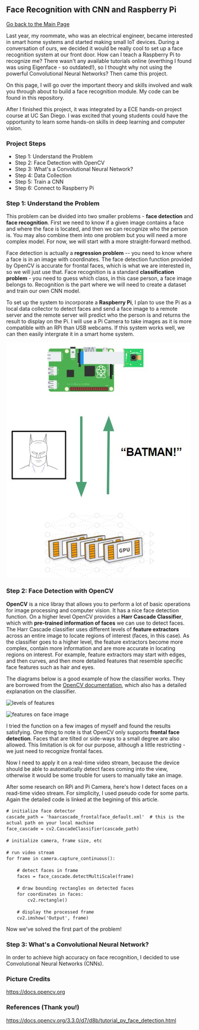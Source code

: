 ## Face Recognition with CNN and Raspberry Pi

[Go back to the Main Page](index.md)

Last year, my roommate, who was an electrical engineer, became interested in smart home systems and started making small IoT devices. During a conversation of ours, we decided it would be really cool to set up a face recognition system at our front door. How can I teach a Raspberry Pi to recognize me? There wasn't any available tutorials online (everthing I found was using Eigenface - so outdated!), so I thought why not using the powerful Convolutional Neural Networks? Then came this project.

On this page, I will go over the important theory and skills involved and walk you through about to build a face recognition module. My code can be found in this repository.

After I finished this project, it was integrated by a ECE hands-on project course at UC San Diego. I was excited that young students could have the opportunity to learn some hands-on skills in deep learning and computer vision.


### Project Steps

- Step 1: Understand the Problem
- Step 2: Face Detection with OpenCV
- Step 3: What's a Convolutional Neural Network?
- Step 4: Data Collection
- Step 5: Train a CNN
- Step 6: Connect to Raspberry Pi


### Step 1: Understand the Problem

This problem can be divided into two smaller problems - **face detection** and **face recognition**. First we need to know if a given image contains a face and where the face is located, and then we can recognize who the person is. You may also combine them into one problem but you will need a more complex model. For now, we will start with a more straight-forward method.

Face detection is actually a **regression problem** -- you need to know where a face is in an image with coordinates. The face detection function provided by OpenCV is accurate for frontal faces, which is what we are interested in, so we will just use that. Face recognition is a standard **classification problem** - you need to guess which class, in this case person, a face image belongs to. Recognition is the part where we will need to create a dataset and train our own CNN model.

To set up the system to incorporate a **Raspberry Pi**, I plan to use the Pi as a local data collector to detect faces and send a face image to a remote server and the remote server will predict who the person is and returns the result to display on the Pi. I will use a Pi Camera to take images as it is more compatible with an RPi than USB webcams. If this system works well, we can then easily intergrate it in a smart home system.

![rpi system](face_recognition/rpi_system.JPG)


### Step 2: Face Detection with OpenCV

**OpenCV** is a nice libray that allows you to perform a lot of basic operations for image processing and computer vision. It has a nice face detection function. On a higher level OpenCV provides a **Harr Cascade Classifier**, which with **pre-trained information of faces** we can use to detect faces. The Harr Cascade classifier uses different levels of **feature extractors** across an entire image to locate regions of interest (faces, in this case). As the classifier goes to a higher level, the feature extractors become more complex, contain more information and are more accurate in locating regions on interest. For example, feature extractors may start with edges, and then curves, and then more detailed features that resemble specific face features such as hair and eyes. 

The diagrams below is a good example of how the classifier works. They are borrowed from the [OpenCV documentation](https://docs.opencv.org/3.3.0/d7/d8b/tutorial_py_face_detection.html), which also has a detailed explanation on the classifier.

![levels of features](https://docs.opencv.org/3.3.0/haar_features.jpg)

![features on face image](https://docs.opencv.org/3.3.0/haar.png)

I tried the function on a few images of myself and found the results satisfying. One thing to note is that OpenCV only supports **frontal face detection**. Faces that are tilted or side-ways to a small degree are also allowed. This limitation is ok for our purpose, although a little restricting - we just need to recognize frontal faces. 

Now I need to apply it on a real-time video stream, because the device should be able to automatically detect faces coming into the view, otherwise it would be some trouble for users to manually take an image. 

After some research on RPi and Pi Camera, here's how I detect faces on a read-time video stream. For simplicity, I used pseudo code for some parts. Again the detailed code is linked at the begining of this article.

```
# initialize face detector
cascade_path = 'haarcascade_frontalface_default.xml'  # this is the actual path on your local machine
face_cascade = cv2.CascadeClassifier(cascade_path)

# initialize camera, frame size, etc

# run video stream
for frame in camera.capture_continuous():
    
    # detect faces in frame
    faces = face_cascade.detectMultiScale(frame)

    # draw bounding rectangles on detected faces
    for coordinates in faces:
        cv2.rectangle()
    
    # display the processed frame
    cv2.imshow('Output', frame)
```

Now we've solved the first part of the problem!


### Step 3: What's a Convolutional Neural Network?

In order to achieve high accuracy on face recognition, I decided to use Convolutional Neural Networks (CNNs). 


### Picture Credits
https://docs.opencv.org


### References (Thank you!)
https://docs.opencv.org/3.3.0/d7/d8b/tutorial_py_face_detection.html


